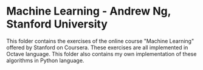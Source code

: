 # Machine Learning - Andrew Ng, Stanford University

This folder contains the exercises of the online course "Machine Learning" offered by Stanford on Coursera. These exercises are all implemented in Octave language. This folder also contains my own implementation of these algorithms in Python language.
